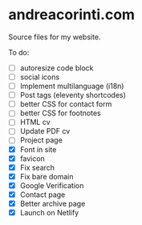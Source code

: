 # andreacorinti.com

Source files for my website.

To do:

- [ ] autoresize code block
- [ ] social icons
- [ ] Implement multilanguage (i18n)
- [ ] Post tags (eleventy shortcodes)
- [ ] better CSS for contact form
- [ ] better CSS for footnotes
- [ ] HTML cv
- [ ] Update PDF cv
- [ ] Project page
- [x] Font in site
- [x] favicon
- [x] Fix search
- [x] Fix bare domain
- [x] Google Verification
- [x] Contact page
- [x] Better archive page
- [x] Launch on Netlify
